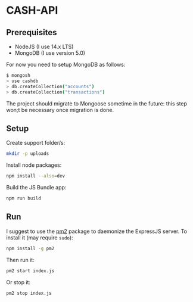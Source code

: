 # CASH-API 

## Prerequisites
- NodeJS (I use 14.x LTS)
- MongoDB (I use version 5.0)

For now you need to setup MongoDB as follows:

```bash
$ mongosh
> use cashdb
> db.createCollection("accounts")
> db.createCollection("transactions")
```

The project should migrate to Mongoose sometime in the future: this step won;t be necessary once migration is done.

## Setup

Create support folder/s:

```bash
mkdir -p uploads
```

Install node packages:

```bash
npm install --also=dev
```

Build the JS Bundle app:

```bash
npm run build
```

## Run

I suggest to use the [pm2](https://www.npmjs.com/package/pm2) package to daemonize the ExpressJS server. To install it (may require ```sudo```):

```bash
npm install -g pm2
```

Then run it:

```bash
pm2 start index.js
```

Or stop it:
```bash
pm2 stop index.js
```